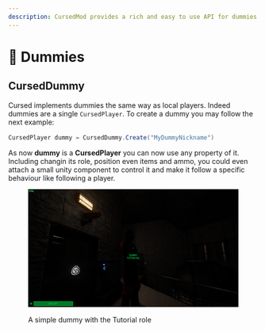 ```yaml
---
description: CursedMod provides a rich and easy to use API for dummies or NPCs.
---
```


# 🤖 Dummies

## CursedDummy

Cursed implements dummies the same way as local players. Indeed dummies are a single `CursedPlayer`. To create a dummy you may follow the next example:

```csharp
CursedPlayer dummy = CursedDummy.Create("MyDummyNickname")
```

As now **dummy** is a **CursedPlayer** you can now use any property of it. Including changin its role, position even items and ammo, you could even attach a small unity component to control it and make it follow a specific behaviour like following a player.

<figure><img src="../../.gitbook/assets/image.png" alt=""><figcaption><p>A simple dummy with the Tutorial role</p></figcaption></figure>
